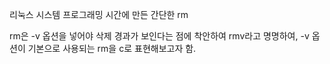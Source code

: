 리눅스 시스템 프로그래밍 시간에 만든 간단한 rm

rm은 -v 옵션을 넣어야 삭제 경과가 보인다는 점에 착안하여 rmv라고 명명하여, -v 옵션이 기본으로 사용되는 rm을 c로 표현해보고자 함.